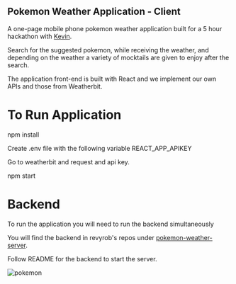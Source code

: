
## Pokemon Weather Application - Client

A one-page mobile phone pokemon weather application built for a 5 hour hackathon with <a href="https://github.com/kai0716">Kevin</a>.  

Search for the suggested pokemon, while receiving the weather, and depending on the weather a variety of mocktails are given to enjoy after the search.  

The application front-end is built with React and we implement our own APIs and those from Weatherbit.

# To Run Application

npm install 

Create .env file with the following variable 
REACT_APP_APIKEY

Go to weatherbit and request and api key.

npm start


# Backend

To run the application you will need to run the backend simultaneously

You will find the backend in revyrob's repos under <a href="">pokemon-weather-server</a>.

Follow README for the backend to start the server.


![pokemon](https://user-images.githubusercontent.com/66695865/205389706-94accf50-305c-44e1-916d-80e633713743.png)
